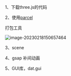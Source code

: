 1、下载three.js的代码

2、使用[parcel](https://www.parceljs.cn/)

打包工具

![image-20230218150657464](https://guizimo.oss-cn-shanghai.aliyuncs.com/img/image-20230218150657464.png)

3、scene

4、gsap 补间动画

5、GUI库，dat.gui